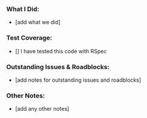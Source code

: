 ### What I Did:
- [add what we did]

### Test Coverage:
- [] I have tested this code with RSpec

### Outstanding Issues & Roadblocks:
- [add notes for outstanding issues and roadblocks]

### Other Notes:
- [add any other notes]
